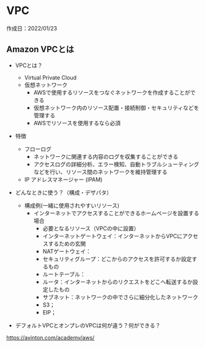 # VPC
作成日：2022/01/23

## Amazon VPCとは
- VPCとは？
  - Virtual Private Cloud
  - 仮想ネットワーク
    - AWSで使用するリソースをつなぐネットワークを作成することができる
    - 仮想ネットワーク内のリソース配置・接続制御・セキュリティなどを管理する
    - AWSでリソースを使用するなら必須
- 特徴
  - フローログ
    - ネットワークに関連する内容のログを収集することができる
    - アクセスログの詳細分析、エラー検知、自動トラブルシューティングなどを行い、リソース間のネットワークを維持管理する
  - IP アドレスマネージャー (IPAM)

- どんなときに使う？（構成・デザパタ）
  - 構成例(一緒に使用されやすいリソース)
    - インターネットでアクセスすることができるホームページを設置する場合
      - 必要となるリソース（VPCの中に設置）
      -   インターネットゲートウェイ：インターネットからVPCにアクセスするための玄関
      - NATゲートウェイ：
      - セキュリティグループ：どこからのアクセスを許可するか設定するもの
      - ルートテーブル：
      - ルータ：インターネットからのリクエストをどこへ転送するか設定したもの
      - サブネット：ネットワークの中でさらに細分化したネットワーク
      - S3；
      - EIP；


- デフォルトVPCとオンプレのVPCは何が違う？何ができる？

https://avinton.com/academy/aws/
